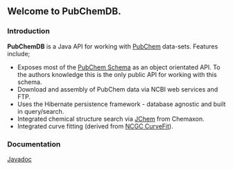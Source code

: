 ## Welcome to PubChemDB. ##
### Introduction ###
**PubChemDB** is a Java API for working with <a href='http://pubchem.ncbi.nlm.nih.gov/'>PubChem</a> data-sets. Features include;

  * Exposes most of the <a href='ftp://ftp.ncbi.nlm.nih.gov/pubchem/data_spec/pubchem.xsd'>PubChem Schema</a> as an object orientated API. To the authors knowledge this is the only public API for working with this schema.
  * Download and assembly of PubChem data via NCBI web services and FTP.
  * Uses the Hibernate persistence framework - database agnostic and built in query/search.
  * Integrated chemical structure search via <a href='http://www.chemaxon.com/jchem'>JChem</a> from Chemaxon.
  * Integrated curve fitting (derived from <a href='http://www.ncgc.nih.gov/pub/openhts/curvefit/'>NCGC CurveFit</a>).
### Documentation ###
<a href='http://pubchemdb.googlecode.com/svn/javadoc/index.html'>Javadoc</a>